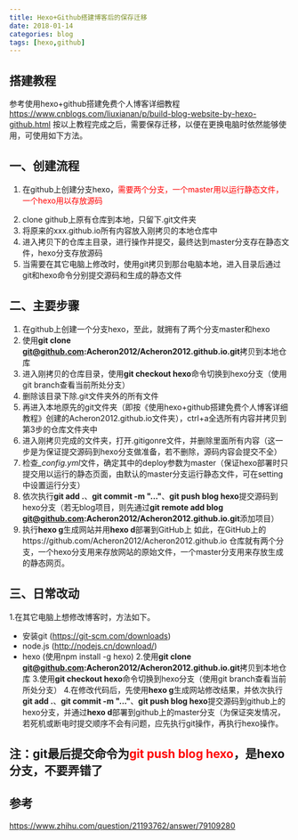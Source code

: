 ```yaml
---
title: Hexo+Github搭建博客后的保存迁移
date: 2018-01-14
categories: blog
tags: [hexo,github]
---
```


## 搭建教程

参考使用hexo+github搭建免费个人博客详细教程
https://www.cnblogs.com/liuxianan/p/build-blog-website-by-hexo-github.html
按以上教程完成之后，需要保存迁移，以便在更换电脑时依然能够使用，可使用如下方法。

## 一、创建流程

1. 在github上创建分支hexo，<font style="color:red">需要两个分支，一个master用以运行静态文件，一个hexo用以存放源码</font>
<!-- more -->
2. clone github上原有仓库到本地，只留下.git文件夹
3. 将原来的xxx.github.io所有内容放入刚拷贝的本地仓库中
4. 进入拷贝下的仓库主目录，进行操作并提交，最终达到master分支存在静态文件，hexo分支存放源码
5. 当需要在其它电脑上修改时，使用git拷贝到那台电脑本地，进入目录后通过git和hexo命令分别提交源码和生成的静态文件

## 二、主要步骤
1. 在github上创建一个分支hexo，至此，就拥有了两个分支master和hexo
2. 使用<b>git clone git@github.com:Acheron2012/Acheron2012.github.io.git</b>拷贝到本地仓库
3. 进入刚拷贝的仓库目录，使用<b>git checkout hexo</b>命令切换到hexo分支（使用git branch查看当前所处分支）
4. 删除该目录下除.git文件夹外的所有文件
5. 再进入本地原先的git文件夹（即按《使用hexo+github搭建免费个人博客详细教程》创建的Acheron2012.github.io文件夹），ctrl+a全选所有内容并拷贝到第3步的仓库文件夹中
6. 进入刚拷贝完成的文件夹，打开.gitigonre文件，并删除里面所有内容（这一步是为保证提交源码到hexo分支做准备，若不删除，源码内容会提交不全）
7. 检查<i>_config.yml</i>文件，确定其中的deploy参数为master（保证hexo部署时只提交用以运行的静态页面，由默认的master分支运行静态文件，可在setting中设置运行分支）
8. 依次执行<b>git add .</b>、<b>git commit -m "..."</b>、<b>git push blog hexo</b>提交源码到hexo分支（若无blog项目，则先通过<b>git remote add blog git@github.com:Acheron2012/Acheron2012.github.io.git</b>添加项目）
9. 执行<b>hexo g</b>生成网站并用<b>hexo d</b>部署到GitHub上
 如此，在GitHub上的https://github.com/Acheron2012/Acheron2012.github.io 仓库就有两个分支，一个hexo分支用来存放网站的原始文件，一个master分支用来存放生成的静态网页。

## 三、日常改动 
1.在其它电脑上想修改博客时，方法如下。
- 安装git (https://git-scm.com/downloads)
- node.js (http://nodejs.cn/download/)
- hexo (使用npm install -g hexo)
2.使用<b>git clone git@github.com:Acheron2012/Acheron2012.github.io.git</b>拷贝到本地仓库
3.使用<b>git checkout hexo</b>命令切换到hexo分支（使用git branch查看当前所处分支）
4.在修改代码后，先使用<b>hexo g</b>生成网站修改结果，并依次执行<b>git add .</b>、<b>git commit -m "..."</b>、<b>git push blog hexo</b>提交源码到github上的hexo分支，并通过<b>hexo d</b>部署到github上的master分支（为保证突发情况，若死机或断电时提交顺序不会有问题，应先执行git操作，再执行hexo操作。

## 注：git最后提交命令为<font style="color:red">git push blog hexo</font>，是<b>hexo分支</b>，不要弄错了

## 参考
https://www.zhihu.com/question/21193762/answer/79109280
